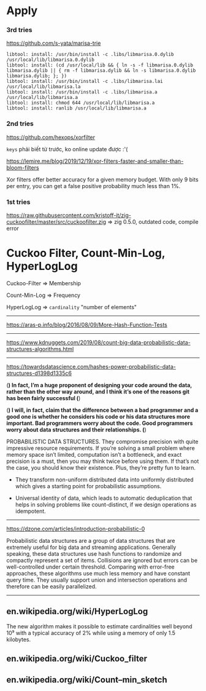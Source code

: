 # Apply

### 3rd tries

https://github.com/s-yata/marisa-trie

```
libtool: install: /usr/bin/install -c .libs/libmarisa.0.dylib /usr/local/lib/libmarisa.0.dylib
libtool: install: (cd /usr/local/lib && { ln -s -f libmarisa.0.dylib libmarisa.dylib || { rm -f libmarisa.dylib && ln -s libmarisa.0.dylib libmarisa.dylib; }; })
libtool: install: /usr/bin/install -c .libs/libmarisa.lai /usr/local/lib/libmarisa.la
libtool: install: /usr/bin/install -c .libs/libmarisa.a /usr/local/lib/libmarisa.a
libtool: install: chmod 644 /usr/local/lib/libmarisa.a
libtool: install: ranlib /usr/local/lib/libmarisa.a
```

### 2nd tries
https://github.com/hexops/xorfilter

`keys` phải biết từ trước, ko online update được :'(

https://lemire.me/blog/2019/12/19/xor-filters-faster-and-smaller-than-bloom-filters

Xor filters offer better accuracy for a given memory budget. With only 9 bits per entry, you can get a false positive probability much less than 1%.

### 1st tries
https://raw.githubusercontent.com/kristoff-it/zig-cuckoofilter/master/src/cuckoofilter.zig => zig 0.5.0, outdated code, compile error


# Cuckoo Filter, Count-Min-Log, HyperLogLog

Cuckoo-Filter => Membership

Count-Min-Log => Frequency

HyperLogLog => `cardinality` "number of elements"

- - -

https://aras-p.info/blog/2016/08/09/More-Hash-Function-Tests

- - -

https://www.kdnuggets.com/2019/08/count-big-data-probabilistic-data-structures-algorithms.html

- - -

https://towardsdatascience.com/hashes-power-probabilistic-data-structures-d1398d1335c6

(**) In fact, I’m a huge proponent of designing your code around the data, rather
than the other way around, and I think it’s one of the reasons git has been fairly successful (**)

(**) I will, in fact, claim that the difference between a bad programmer
and a good one is whether he considers his code or his data structures
more important. Bad programmers worry about the code. Good programmers
worry about data structures and their relationships. (**)

PROBABILISTIC DATA STRUCTURES. They compromise precision with quite impressive resource requirements. If you’re solving a small problem where memory space isn’t limited, computation isn’t a bottleneck, and exact precision is a must, then you may think twice before using them. If that’s not the case, you should know their existence. Plus, they’re pretty fun to learn.

* They transform non-uniform distributed data into uniformly distributed which gives a starting point for probabilistic assumptions.

* Universal identity of data, which leads to automatic deduplication that helps in solving problems like count-distinct, if we design operations as idempotent.

- - -

https://dzone.com/articles/introduction-probabilistic-0

Probabilistic data structures are a group of data structures that are extremely useful for big data and streaming applications. Generally speaking, these data structures use hash functions to randomize and compactly represent a set of items. Collisions are ignored but errors can be well-controlled under certain threshold. Comparing with error-free approaches, these algorithms use much less memory and have constant query time. They usually support union and intersection operations and therefore can be easily parallelized.

- - -

## en.wikipedia.org/wiki/HyperLogLog

The new algorithm makes it possible to estimate cardinalities well beyond 10⁹ with a typical accuracy of 2% while using a memory of only 1.5 kilobytes.

## en.wikipedia.org/wiki/Cuckoo_filter


## en.wikipedia.org/wiki/Count–min_sketch

